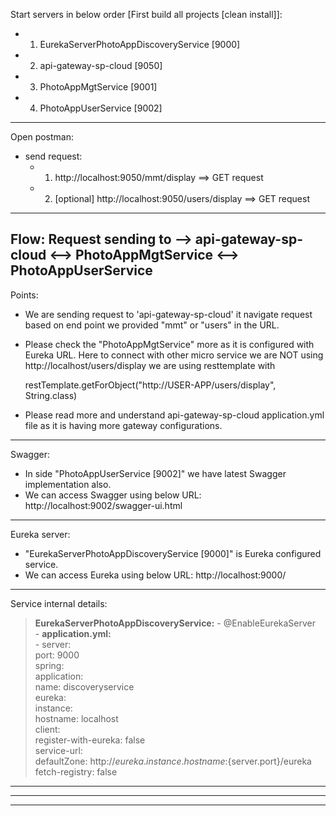 
Start servers in below order [First build all projects [clean install]]: 
- 1. EurekaServerPhotoAppDiscoveryService [9000]
- 2. api-gateway-sp-cloud [9050]
- 3. PhotoAppMgtService [9001]
- 4. PhotoAppUserService [9002]
------------------------------------------------------------------------------------------------------------
Open postman: 
- send request: 
	- 1. http://localhost:9050/mmt/display       ==> GET request
	- 2. [optional] http://localhost:9050/users/display       ==> GET request
------------------------------------------------------------------------------------------------------------
Flow: 
		Request sending to --> api-gateway-sp-cloud <--> PhotoAppMgtService <--> PhotoAppUserService
------------------------------------------------------------------------------------------------------------
Points:
- We are sending request to 'api-gateway-sp-cloud' it navigate request based on end point we provided "mmt" or "users" in the URL.
- Please check the  "PhotoAppMgtService" more as it is configured with Eureka URL.
	Here to connect with other micro service we are NOT using http://localhost/users/display we are using resttemplate with 
	
	restTemplate.getForObject("http://USER-APP/users/display", String.class)
- Please read more and understand api-gateway-sp-cloud application.yml file as it is having more gateway configurations.
------------------------------------------------------------------------------------------------------------
Swagger: 
- In side "PhotoAppUserService [9002]" we have latest Swagger implementation also.
- We can access Swagger using below URL: http://localhost:9002/swagger-ui.html
	
------------------------------------------------------------------------------------------------------------
Eureka server: 
- "EurekaServerPhotoAppDiscoveryService [9000]" is Eureka configured service.
- We can access Eureka using below URL: http://localhost:9000/
	
------------------------------------------------------------------------------------------------------------
Service internal details:  

>**EurekaServerPhotoAppDiscoveryService:**
	- @EnableEurekaServer  
	- **application.yml:**  
			- server:   
				  port: 9000  
				spring:   
				  application:   
					name: discoveryservice  
				eureka:   
				  instance:   
					hostname: localhost  
				  client:   
					register-with-eureka: false  
					service-url:   
					  defaultZone: http://${eureka.instance.hostname}:${server.port}/eureka  
					fetch-registry: false  
------------
					
------------------------------------------------------------------------------------------------------------










------------------------------------------------------------------------------------------------------------				